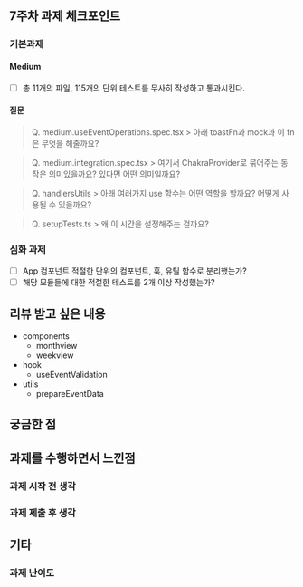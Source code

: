 ## 7주차 과제 체크포인트

### 기본과제

#### Medium

- [ ] 총 11개의 파일, 115개의 단위 테스트를 무사히 작성하고 통과시킨다.

#### 질문

> Q. medium.useEventOperations.spec.tsx > 아래 toastFn과 mock과 이 fn은 무엇을 해줄까요?

> Q. medium.integration.spec.tsx > 여기서 ChakraProvider로 묶어주는 동작은 의미있을까요? 있다면 어떤 의미일까요?

> Q. handlersUtils > 아래 여러가지 use 함수는 어떤 역할을 할까요? 어떻게 사용될 수 있을까요?

> Q. setupTests.ts > 왜 이 시간을 설정해주는 걸까요?

### 심화 과제

- [ ] App 컴포넌트 적절한 단위의 컴포넌트, 훅, 유틸 함수로 분리했는가?
- [ ] 해당 모듈들에 대한 적절한 테스트를 2개 이상 작성했는가?

## 리뷰 받고 싶은 내용
- components 
  - monthview
  - weekview
- hook
  - useEventValidation
- utils
  - prepareEventData
<!-- 리뷰 받고 싶은 내용을 남겨주세요 -->

## 궁금한 점

<!-- 궁금한 점이 있으면 남겨주세요 -->

## 과제를 수행하면서 느낀점

### 과제 시작 전 생각

<!-- 과제 시작 전에 느꼈던 것들을 자유롭게 남겨주세요 -->

### 과제 제출 후 생각

<!-- 과제를 하면서 느낀 점을 남겨주세요 -->

## 기타

### 과제 난이도

<!-- 본인이 느낀 과제 난이도를 5점 만점으로 표현해주세요 -->
